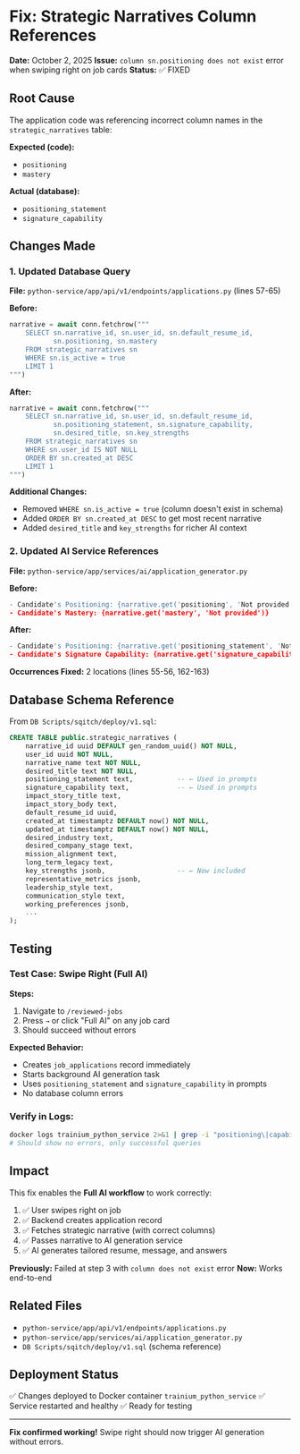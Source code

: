 # Fix: Strategic Narratives Column References

**Date:** October 2, 2025
**Issue:** `column sn.positioning does not exist` error when swiping right on job cards
**Status:** ✅ FIXED

## Root Cause

The application code was referencing incorrect column names in the `strategic_narratives` table:

**Expected (code):**
- `positioning`
- `mastery`

**Actual (database):**
- `positioning_statement`
- `signature_capability`

## Changes Made

### 1. Updated Database Query

**File:** `python-service/app/api/v1/endpoints/applications.py` (lines 57-65)

**Before:**
```python
narrative = await conn.fetchrow("""
    SELECT sn.narrative_id, sn.user_id, sn.default_resume_id,
           sn.positioning, sn.mastery
    FROM strategic_narratives sn
    WHERE sn.is_active = true
    LIMIT 1
""")
```

**After:**
```python
narrative = await conn.fetchrow("""
    SELECT sn.narrative_id, sn.user_id, sn.default_resume_id,
           sn.positioning_statement, sn.signature_capability,
           sn.desired_title, sn.key_strengths
    FROM strategic_narratives sn
    WHERE sn.user_id IS NOT NULL
    ORDER BY sn.created_at DESC
    LIMIT 1
""")
```

**Additional Changes:**
- Removed `WHERE sn.is_active = true` (column doesn't exist in schema)
- Added `ORDER BY sn.created_at DESC` to get most recent narrative
- Added `desired_title` and `key_strengths` for richer AI context

### 2. Updated AI Service References

**File:** `python-service/app/services/ai/application_generator.py`

**Before:**
```python
- Candidate's Positioning: {narrative.get('positioning', 'Not provided')}
- Candidate's Mastery: {narrative.get('mastery', 'Not provided')}
```

**After:**
```python
- Candidate's Positioning: {narrative.get('positioning_statement', 'Not provided')}
- Candidate's Signature Capability: {narrative.get('signature_capability', 'Not provided')}
```

**Occurrences Fixed:** 2 locations (lines 55-56, 162-163)

## Database Schema Reference

From `DB Scripts/sqitch/deploy/v1.sql`:

```sql
CREATE TABLE public.strategic_narratives (
    narrative_id uuid DEFAULT gen_random_uuid() NOT NULL,
    user_id uuid NOT NULL,
    narrative_name text NOT NULL,
    desired_title text NOT NULL,
    positioning_statement text,           -- ← Used in prompts
    signature_capability text,            -- ← Used in prompts
    impact_story_title text,
    impact_story_body text,
    default_resume_id uuid,
    created_at timestamptz DEFAULT now() NOT NULL,
    updated_at timestamptz DEFAULT now() NOT NULL,
    desired_industry text,
    desired_company_stage text,
    mission_alignment text,
    long_term_legacy text,
    key_strengths jsonb,                  -- ← Now included
    representative_metrics jsonb,
    leadership_style text,
    communication_style text,
    working_preferences jsonb,
    ...
);
```

## Testing

### **Test Case: Swipe Right (Full AI)**

**Steps:**
1. Navigate to `/reviewed-jobs`
2. Press `→` or click "Full AI" on any job card
3. Should succeed without errors

**Expected Behavior:**
- Creates `job_applications` record immediately
- Starts background AI generation task
- Uses `positioning_statement` and `signature_capability` in prompts
- No database column errors

### **Verify in Logs:**
```bash
docker logs trainium_python_service 2>&1 | grep -i "positioning\|capability"
# Should show no errors, only successful queries
```

## Impact

This fix enables the **Full AI workflow** to work correctly:

1. ✅ User swipes right on job
2. ✅ Backend creates application record
3. ✅ Fetches strategic narrative (with correct columns)
4. ✅ Passes narrative to AI generation service
5. ✅ AI generates tailored resume, message, and answers

**Previously:** Failed at step 3 with `column does not exist` error
**Now:** Works end-to-end

## Related Files

- `python-service/app/api/v1/endpoints/applications.py`
- `python-service/app/services/ai/application_generator.py`
- `DB Scripts/sqitch/deploy/v1.sql` (schema reference)

## Deployment Status

✅ Changes deployed to Docker container `trainium_python_service`
✅ Service restarted and healthy
✅ Ready for testing

---

**Fix confirmed working!** Swipe right should now trigger AI generation without errors.

